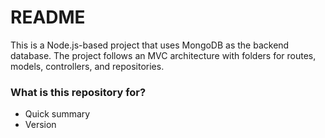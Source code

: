 # README

This is a Node.js-based project that uses MongoDB as the backend database. The project follows an MVC architecture with folders for routes, models, controllers, and repositories.

### What is this repository for?

- Quick summary
- Version